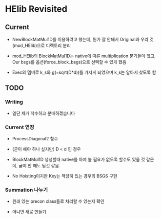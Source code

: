 # HElib Revisited 

## Current

- NewBlockMatMul1D를 이용하려고 했는데, 뭔가 잘 안돼서 Original과 우리 것(mod_HElib)으로 디렉토리 분리

- mod_HElib의 BlockMatMul1D는 native에 따른 multiplication 분기들이 없고, 
Our bsgs를 옵션(force_block_bsgs)으로 선택할 수 있게 했음

- Exec의 멤버로 k_s와 g(=sqrt(D*d))를 가지게 되었으며 k_s는 알아서 찾도록 함

## TODO

### Writing

- 일단 제가 착수하고 분배하겠습니다

### Current 연장

- ProcessDiagonal2 함수

- (굳이 해야 하나 싶지만) D < d 인 경우

- BlockMatMul1D 생성할때 native를 아예 볼 필요가 없도록 할수도 있을 것 같은데, 굳이 안 해도 될것 같음.

- No Hoisting이지만 Key는 적당히 있는 경우의 BSGS 구현

### Summation 나누기

- 원래 있는 precon class들로 처리할 수 있는지 확인

- 아니면 새로 만들기
